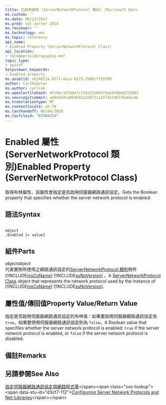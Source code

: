 ```yaml
---
title: 已啟用屬性 (ServerNetworkProtocol 類別) |Microsoft Docs
ms.custom: ''
ms.date: 06/13/2017
ms.prod: sql-server-2014
ms.reviewer: ''
ms.technology: wmi
ms.topic: reference
api_name:
- Enabled Property (ServerNetworkProtocol Class)
api_location:
- sqlmgmproviderxpsp2up.mof
topic_type:
- apiref
helpviewer_keywords:
- Enabled property
ms.assetid: a514822a-91f1-4aca-9175-2b96cff29700
author: CarlRabeler
ms.author: carlrab
ms.openlocfilehash: 4fc9ec3079847c231e331063fda6d78bb0255983
ms.sourcegitcommit: ad4d92dce894592a259721a1571b1d8736abacdb
ms.translationtype: MT
ms.contentlocale: zh-TW
ms.lasthandoff: 08/04/2020
ms.locfileid: "87584318"
---
```

# <a name="enabled-property-servernetworkprotocol-class"></a><span data-ttu-id="d3cf7-102">Enabled 屬性 (ServerNetworkProtocol 類別)</span><span class="sxs-lookup"><span data-stu-id="d3cf7-102">Enabled Property (ServerNetworkProtocol Class)</span></span>
  <span data-ttu-id="d3cf7-103">取得布林屬性，該屬性會指定是否啟用伺服器網路通訊協定。</span><span class="sxs-lookup"><span data-stu-id="d3cf7-103">Gets the Boolean property that specifies whether the server network protocol is enabled.</span></span>  
  
## <a name="syntax"></a><span data-ttu-id="d3cf7-104">語法</span><span class="sxs-lookup"><span data-stu-id="d3cf7-104">Syntax</span></span>  
  
```  
  
object  
.Enabled [= value]  
```  
  
## <a name="parts"></a><span data-ttu-id="d3cf7-105">組件</span><span class="sxs-lookup"><span data-stu-id="d3cf7-105">Parts</span></span>  
 <span data-ttu-id="d3cf7-106">*object*</span><span class="sxs-lookup"><span data-stu-id="d3cf7-106">*object*</span></span>  
 <span data-ttu-id="d3cf7-107">代表實例所使用之網路通訊協定的[ServerNetworkProtocol 類別](servernetworkprotocol-class.md)物件 [!INCLUDE[msCoName](../../../includes/msconame-md.md)] [!INCLUDE[ssNoVersion](../../../includes/ssnoversion-md.md)] 。</span><span class="sxs-lookup"><span data-stu-id="d3cf7-107">A [ServerNetworkProtocol Class](servernetworkprotocol-class.md) object that represents the network protocol used by the instance of [!INCLUDE[msCoName](../../../includes/msconame-md.md)] [!INCLUDE[ssNoVersion](../../../includes/ssnoversion-md.md)].</span></span>  
  
## <a name="property-valuereturn-value"></a><span data-ttu-id="d3cf7-108">屬性值/傳回值</span><span class="sxs-lookup"><span data-stu-id="d3cf7-108">Property Value/Return Value</span></span>  
 <span data-ttu-id="d3cf7-109">指定是否啟用伺服器網路通訊協定的布林值：如果要啟用伺服器網路通訊協定為 `true`，如果要停用伺服器網路通訊協定則為 `false`。</span><span class="sxs-lookup"><span data-stu-id="d3cf7-109">A Boolean value that specifies whether the server network protocol is enabled: `true` if the server network protocol is enabled, or `false` if the server network protocol is disabled.</span></span>  
  
## <a name="remarks"></a><span data-ttu-id="d3cf7-110">備註</span><span class="sxs-lookup"><span data-stu-id="d3cf7-110">Remarks</span></span>  
  
## <a name="see-also"></a><span data-ttu-id="d3cf7-111">另請參閱</span><span class="sxs-lookup"><span data-stu-id="d3cf7-111">See Also</span></span>  
 <span data-ttu-id="d3cf7-112">[設定伺服器網路通訊協定與網路程式庫](https://msdn.microsoft.com/library/ms177485\(v=sql.100\).aspx)</span><span class="sxs-lookup"><span data-stu-id="d3cf7-112">[Configuring Server Network Protocols and Net-Libraries](https://msdn.microsoft.com/library/ms177485\(v=sql.100\).aspx)</span></span>  
  
  
